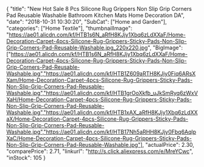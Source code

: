 {
	"title": "New Hot Sale 8 Pcs Silicone Rug Grippers Non Slip Grip Corners Pad Reusable Washable Bathroom Kitchen Mats Home Decoration DA",
	"date": "2018-10-31 10:30:20",
	"SubCat": ["Home and Garden"],
	"categories": ["Home Textile"],
	"thumbnailImage": "https://ae01.alicdn.com/kf/HTB1s6N_aRfH8KJjy1Xbq6zLdXXaF/Home-Decoration-Carpet-4pcs-Silicone-Rug-Grippers-Sticky-Pads-Non-Slip-Grip-Corners-Pad-Reusable-Washable.jpg_220x220.jpg",
	"BigImage": ["https://ae01.alicdn.com/kf/HTB1s6N_aRfH8KJjy1Xbq6zLdXXaF/Home-Decoration-Carpet-4pcs-Silicone-Rug-Grippers-Sticky-Pads-Non-Slip-Grip-Corners-Pad-Reusable-Washable.jpg","https://ae01.alicdn.com/kf/HTB1Z609aRTH8KJjy0Fiq6ARsXXam/Home-Decoration-Carpet-4pcs-Silicone-Rug-Grippers-Sticky-Pads-Non-Slip-Grip-Corners-Pad-Reusable-Washable.jpg","https://ae01.alicdn.com/kf/HTB1grOoXkfb_uJkSmRyq6zWxVXaH/Home-Decoration-Carpet-4pcs-Silicone-Rug-Grippers-Sticky-Pads-Non-Slip-Grip-Corners-Pad-Reusable-Washable.jpg","https://ae01.alicdn.com/kf/HTB1xAX_aRfH8KJjy1Xbq6zLdXXaX/Home-Decoration-Carpet-4pcs-Silicone-Rug-Grippers-Sticky-Pads-Non-Slip-Grip-Corners-Pad-Reusable-Washable.jpg","https://ae01.alicdn.com/kf/HTB17Nh5aRHH8KJjy0Fbq6AqlpXaC/Home-Decoration-Carpet-4pcs-Silicone-Rug-Grippers-Sticky-Pads-Non-Slip-Grip-Corners-Pad-Reusable-Washable.jpg"],
	"actualPrice": 2.30,
	"comparePrice": 2.71,
	"linkurl": "http://s.click.aliexpress.com/e/MreYCwc",
	"inStock": 105
}
